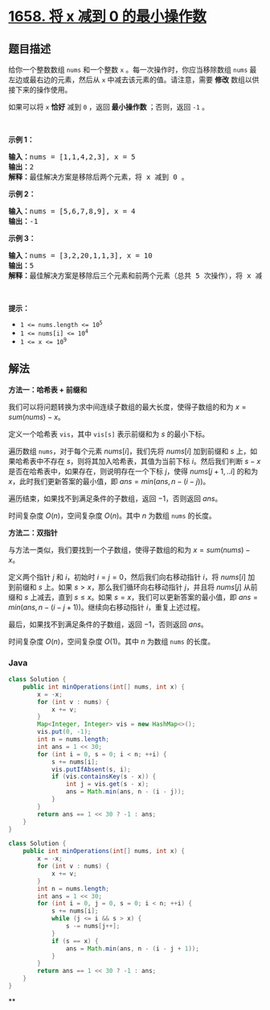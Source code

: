# [1658. 将 x 减到 0 的最小操作数](https://leetcode.cn/problems/minimum-operations-to-reduce-x-to-zero)

## 题目描述

<p>给你一个整数数组 <code>nums</code> 和一个整数 <code>x</code> 。每一次操作时，你应当移除数组 <code>nums</code> 最左边或最右边的元素，然后从 <code>x</code> 中减去该元素的值。请注意，需要 <strong>修改</strong> 数组以供接下来的操作使用。</p>

<p>如果可以将 <code>x</code> <strong>恰好</strong> 减到 <code>0</code> ，返回<strong> 最小操作数 </strong>；否则，返回 <code>-1</code> 。</p>

<p> </p>

<p><strong>示例 1：</strong></p>

<pre>
<strong>输入：</strong>nums = [1,1,4,2,3], x = 5
<strong>输出：</strong>2
<strong>解释：</strong>最佳解决方案是移除后两个元素，将 x 减到 0 。
</pre>

<p><strong>示例 2：</strong></p>

<pre>
<strong>输入：</strong>nums = [5,6,7,8,9], x = 4
<strong>输出：</strong>-1
</pre>

<p><strong>示例 3：</strong></p>

<pre>
<strong>输入：</strong>nums = [3,2,20,1,1,3], x = 10
<strong>输出：</strong>5
<strong>解释：</strong>最佳解决方案是移除后三个元素和前两个元素（总共 5 次操作），将 x 减到 0 。
</pre>

<p> </p>

<p><strong>提示：</strong></p>

<ul>
	<li><code>1 <= nums.length <= 10<sup>5</sup></code></li>
	<li><code>1 <= nums[i] <= 10<sup>4</sup></code></li>
	<li><code>1 <= x <= 10<sup>9</sup></code></li>
</ul>

## 解法

**方法一：哈希表 + 前缀和**

我们可以将问题转换为求中间连续子数组的最大长度，使得子数组的和为 $x = sum(nums) - x$。

定义一个哈希表 `vis`，其中 `vis[s]` 表示前缀和为 $s$ 的最小下标。

遍历数组 `nums`，对于每个元素 $nums[i]$，我们先将 $nums[i]$ 加到前缀和 $s$ 上，如果哈希表中不存在 $s$，则将其加入哈希表，其值为当前下标 $i$。然后我们判断 $s - x$ 是否在哈希表中，如果存在，则说明存在一个下标 $j$，使得 $nums[j + 1,..i]$ 的和为 $x$，此时我们更新答案的最小值，即 $ans = min(ans, n - (i - j))$。

遍历结束，如果找不到满足条件的子数组，返回 $-1$，否则返回 $ans$。

时间复杂度 $O(n)$，空间复杂度 $O(n)$。其中 $n$ 为数组 `nums` 的长度。

**方法二：双指针**

与方法一类似，我们要找到一个子数组，使得子数组的和为 $x = sum(nums) - x$。

定义两个指针 $j$ 和 $i$，初始时 $i = j = 0$，然后我们向右移动指针 $i$，将 $nums[i]$ 加到前缀和 $s$ 上。如果 $s \gt x$，那么我们循环向右移动指针 $j$，并且将 $nums[j]$ 从前缀和 $s$ 上减去，直到 $s \le x$。如果 $s = x$，我们可以更新答案的最小值，即 $ans = min(ans, n - (i - j + 1))$。继续向右移动指针 $i$，重复上述过程。

最后，如果找不到满足条件的子数组，返回 $-1$，否则返回 $ans$。

时间复杂度 $O(n)$，空间复杂度 $O(1)$。其中 $n$ 为数组 `nums` 的长度。

### **Java**

```java
class Solution {
    public int minOperations(int[] nums, int x) {
        x = -x;
        for (int v : nums) {
            x += v;
        }
        Map<Integer, Integer> vis = new HashMap<>();
        vis.put(0, -1);
        int n = nums.length;
        int ans = 1 << 30;
        for (int i = 0, s = 0; i < n; ++i) {
            s += nums[i];
            vis.putIfAbsent(s, i);
            if (vis.containsKey(s - x)) {
                int j = vis.get(s - x);
                ans = Math.min(ans, n - (i - j));
            }
        }
        return ans == 1 << 30 ? -1 : ans;
    }
}
```

```java
class Solution {
    public int minOperations(int[] nums, int x) {
        x = -x;
        for (int v : nums) {
            x += v;
        }
        int n = nums.length;
        int ans = 1 << 30;
        for (int i = 0, j = 0, s = 0; i < n; ++i) {
            s += nums[i];
            while (j <= i && s > x) {
                s -= nums[j++];
            }
            if (s == x) {
                ans = Math.min(ans, n - (i - j + 1));
            }
        }
        return ans == 1 << 30 ? -1 : ans;
    }
}
```

**
